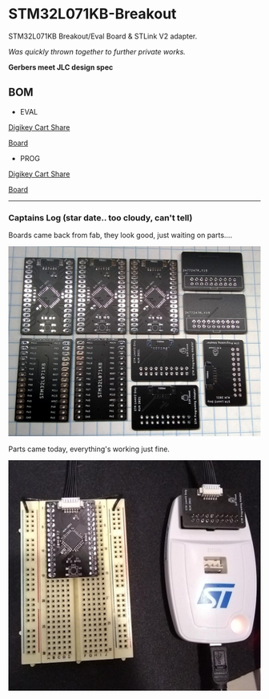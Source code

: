 


# STM32L071KB-Breakout
 STM32L071KB Breakout/Eval Board & STLink V2 adapter.
 
*Was quickly thrown together to further private works.*

**Gerbers meet JLC design spec**
 
 ## BOM
* EVAL 

[Digikey Cart Share](https://www.digikey.com/short/h47hrp48)

[Board](https://oshpark.com/shared_projects/n7sNnrIe)

* PROG 

[Digikey Cart Share](https://www.digikey.com/short/nmdddnm9)

[Board](https://oshpark.com/shared_projects/kYvOD2Zq)

---
### Captains Log (star date.. too cloudy, can't tell)

Boards came back from fab, they look good, just waiting on parts....

![alt text](https://github.com/MATTMCCA/STM32L071KB-Breakout/blob/main/IMG/boards.png?raw=true)

Parts came today, everything's working just fine.

![alt text](https://github.com/MATTMCCA/STM32L071KB-Breakout/blob/main/IMG/working_test_OK.png?raw=true)
